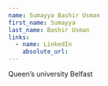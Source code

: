 ```yaml
---
name: Sumayya Bashir Usman
first_name: Sumayya
last_name: Bashir Usman
links:
  - name: LinkedIn
    absolute_url: 
---
```

Queen’s university Belfast 

